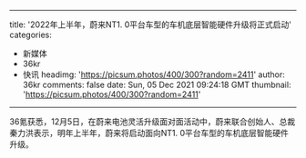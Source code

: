 
---
title: '2022年上半年，蔚来NT1. 0平台车型的车机底层智能硬件升级将正式启动'
categories: 
 - 新媒体
 - 36kr
 - 快讯
headimg: 'https://picsum.photos/400/300?random=2411'
author: 36kr
comments: false
date: Sun, 05 Dec 2021 09:24:18 GMT
thumbnail: 'https://picsum.photos/400/300?random=2411'
---

<div>   
36氪获悉，12月5日，在蔚来电池灵活升级面对面活动中，蔚来联合创始人、总裁秦力洪表示，明年上半年，蔚来将启动面向NT1. 0平台车型的车机底层智能硬件升级。  
</div>
            